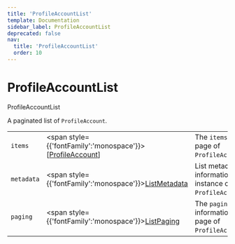 ```yaml
---
title: 'ProfileAccountList'
template: Documentation
sidebar_label: ProfileAccountList
deprecated: false
nav:
  title: 'ProfileAccountList'
  order: 10
---
```


# ProfileAccountList

<div style={{'fontFamily':'monospace'}}><span style={{'fontSize':'1.5rem','fontWeight':500}}>ProfileAccountList</span></div>



A paginated list of `ProfileAccount`.

| | | |
| -- | -- | -- |
| `items` | <span style={{'fontFamily':'monospace'}}>[<a href="/guardrails/docs/reference/graphql/object/ProfileAccount">ProfileAccount</a>]</span> | The `items` for this page of `ProfileAccountList`. |
| `metadata` | <span style={{'fontFamily':'monospace'}}><a href="/guardrails/docs/reference/graphql/object/ListMetadata">ListMetadata</a></span> | List metadata information for the instance of `ProfileAccountList`. |
| `paging` | <span style={{'fontFamily':'monospace'}}><a href="/guardrails/docs/reference/graphql/object/ListPaging">ListPaging</a></span> | The `paging` information for this page of `ProfileAccountList`. |